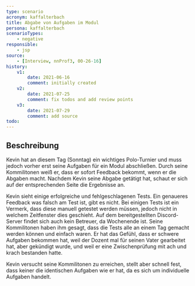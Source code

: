 ```yaml
---
type: scenario
acronym: kaffalterbach
title: Abgabe von Aufgaben im Modul
persona: kaffalterbach
scenarioTypes: 
    - negative
responsible: 
    - jsp
source: 
    - [Interview, nnProf3, 00-26-16]
history:
    v1:
        date: 2021-06-16
        comment: initially created
    v2:
        date: 2021-07-25
        comment: fix todos and add review points
    v3:
        date: 2021-07-29
        comment: add source
todo: 
---
```


## Beschreibung

Kevin hat an diesem Tag (Sonntag) ein wichtiges Polo-Turnier und muss jedoch vorher erst seine Aufgaben für ein Modul abschließen.
Durch seine Kommilitonen weiß er, dass er sofort Feedback bekommt, wenn er die Abgaben macht. 
Nachdem Kevin seine Abgabe getätigt hat, schaut er sich auf der entsprechenden Seite die Ergebnisse an.

Kevin sieht einige erfolgreiche und fehlgeschlagenen Tests. Ein genaueres Feedback was falsch am Test ist, gibt es nicht. 
Bei einigen Tests ist ein Vermerk, dass diese manuell getestet werden müssen, jedoch nicht in welchem Zeitfenster dies geschieht.
Auf dem bereitgestellten Discord-Server findet sich auch kein Betreuer, da Wochenende ist. Seine Kommilitonen haben ihm gesagt,
dass die Tests alle an einem Tag gemacht werden können und einfach waren. Er hat das Gefühl, dass er schwere Aufgaben bekommen hat,
weil der Dozent mal für seinen Vater gearbeitet hat, aber gekündigt wurde, und weil er eine Zwischenprüfung mit ach und krach bestanden hatte.

Kevin versucht seine Kommilitonen zu erreichen, stellt aber schnell fest, dass keiner die identischen Aufgaben wie er hat, da es
sich um individuelle Aufgaben handelt.
